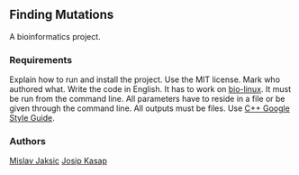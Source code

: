 ## Finding Mutations

A bioinformatics project.

### Requirements

Explain how to run and install the project.
Use the MIT license.
Mark who authored what.
Write the code in English.
It has to work on [bio-linux](https://distrowatch.com/table.php?distribution=biolinux).
It must be run from the command line.
All parameters have to reside in a file or be given through the command line.
All outputs must be files.
Use [C++ Google Style Guide](https://google.github.io/styleguide/cppguide.html).

### Authors

[Mislav Jaksic]()
[Josip Kasap]()

